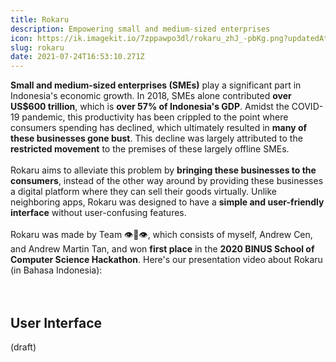 ```yaml
---
title: Rokaru
description: Empowering small and medium-sized enterprises
icon: https://ik.imagekit.io/7zppawpo3dl/rokaru_zhJ_-pbKg.png?updatedAt=1627146897868
slug: rokaru
date: 2021-07-24T16:53:10.271Z
---
```

**Small and medium-sized enterprises (SMEs)** play a significant part in Indonesia's economic growth. In 2018, SMEs alone contributed **over US$600 trillion**, which is **over 57% of Indonesia's GDP**. Amidst the COVID-19 pandemic, this productivity has been crippled to the point where consumers spending has declined, which ultimately resulted in **many of these businesses gone bust**. This decline was largely attributed to the **restricted movement** to the premises of these largely offline SMEs. 
<br>
<br>
Rokaru aims to alleviate this problem by **bringing these businesses to the consumers**, instead of the other way around by providing these businesses a digital platform where they can sell their goods virtually. Unlike neighboring apps, Rokaru was designed to have a **simple and user-friendly interface** without user-confusing features.
<br>
<br>
Rokaru was made by Team 👁👄👁, which consists of myself, Andrew Cen, and Andrew Martin Tan, and won **<Hyperlink to="https://socs.binus.ac.id/2020/12/18/mahasiswa-mat-menjuarai-kompetisi-socs-hackathon-2020/" external>first place</Hyperlink>** in the **2020 BINUS School of Computer Science Hackathon**. Here's our presentation video about Rokaru (in Bahasa Indonesia):
<br>
<br>
<YouTubePlayer id="qXvih-D7XDo"></YouTubePlayer>
<br>
## User Interface
(draft)
